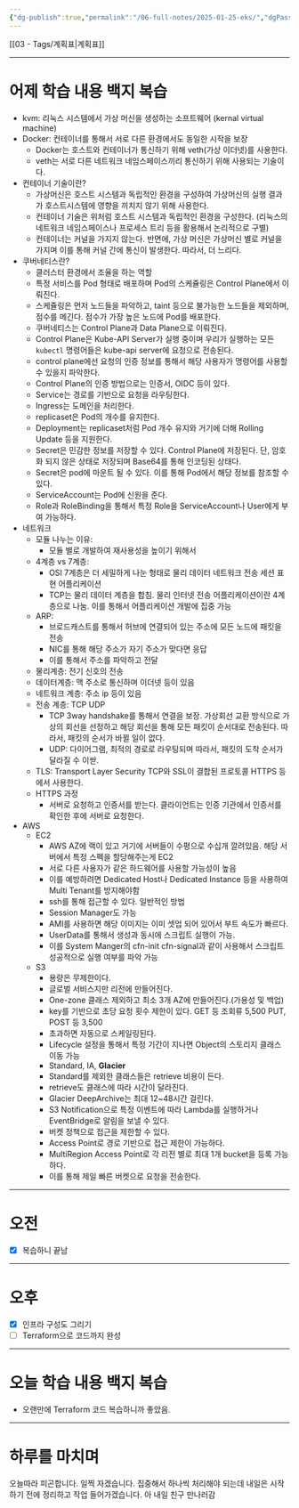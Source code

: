 ```yaml
---
{"dg-publish":true,"permalink":"/06-full-notes/2025-01-25-eks/","dgPassFrontmatter":true}
---
```


[[03 - Tags/계획표\|계획표]]

---
# 어제 학습 내용 백지 복습
- kvm: 리눅스 시스템에서 가상 머신을 생성하는 소프트웨어 (kernal virtual machine)
- Docker: 컨테이너를 통해서 서로 다른 환경에서도 동일한 시작을 보장
	- Docker는 호스트와 컨테이너가 통신하기 위해 veth(가상 이더넷)를 사용한다.
	- veth는 서로 다른 네트워크 네임스페이스끼리 통신하기 위해 사용되는 기술이다.
- 컨테이너 기술이란?
	- 가상머신은 호스트 시스템과 독립적인 환경을 구성하여 가상머신의 실행 결과가 호스트시스템에 영향을 끼치지 않기 위해 사용한다.
	- 컨테이너 기술은 위처럼 호스트 시스템과 독립적인 환경을 구성한다. (리눅스의 네트워크 네임스페이스나 프로세스 트리 등을 활용해서 논리적으로 구별)
	- 컨테이너는 커널을 가지지 않는다. 반면에, 가상 머신은 가상머신 별로 커널을 가지며 이를 통해 커널 간에 통신이 발생한다. 따라서, 더 느리다.
- 쿠버네티스란?
	- 클러스터 환경에서 조율을 하는 역할
	- 특정 서비스를 Pod 형태로 배포하며 Pod의 스케쥴링은 Control Plane에서 이뤄진다.
	- 스케쥴링은 먼저 노드들을 파악하고, taint 등으로 불가능한 노드들을 제외하며, 점수를 메긴다. 점수가 가장 높은 노드에 Pod를 배포한다.
	- 쿠버네티스는 Control Plane과 Data Plane으로 이뤄진다.
	- Control Plane은 Kube-API Server가 실행 중이며 우리가 실행하는 모든 `kubectl` 명령어들은 kube-api server에 요청으로 전송된다.
	- control plane에선 요청의 인증 정보를 통해서 해당 사용자가 명령어를 사용할 수 있을지 파악한다.
	- Control Plane의 인증 방법으로는 인증서, OIDC 등이 있다.
	- Service는 경로를 기반으로 요청을 라우팅한다.
	- Ingress는 도메인을 처리한다.
	- replicaset은 Pod의 개수를 유지한다.
	- Deployment는 replicaset처럼 Pod 개수 유지와 거기에 더해 Rolling Update 등을 지원한다.
	- Secret은 민감한 정보를 저장할 수 있다. Control Plane에 저장된다. 단, 암호화 되지 않은 상태로 저장되며 Base64를 통해 인코딩된 상태다.
	- Secret은 pod에 마운트 될 수 있다. 이를 통해 Pod에서 해당 정보를 참조할 수 있다.
	- ServiceAccount는 Pod에 신원을 준다.
	- Role과 RoleBinding을 통해서 특정 Role을 ServiceAccount나 User에게 부여 가능하다.
- 네트워크
	- 모듈 나누는 이유:
		- 모듈 별로 개발하여 재사용성을 높이기 위해서
	- 4계층 vs 7계층: 
		- OSI 7계층은 더 세밀하게 나눈 형태로 물리 데이터 네트워크 전송 세션 표현 어플리케이션
		- TCP는 물리 데이터 계층을 합침. 물리 인터넷 전송 어플리케이션이란 4계층으로 나눔. 이를 통해서 어플리케이션 개발에 집중 가능
	- ARP:
		- 브로드캐스트를 통해서 허브에 연결되어 있는 주소에 모든 노드에 패킷을 전송
		- NIC를 통해 해당 주소가 자기 주소가 맞다면 응답
		- 이를 통해서 주소를 파악하고 전달
	- 물리계층: 전기 신호의 전송
	- 데이터계층: 맥 주소로 통신하며 이더넷 등이 있음
	- 네트워크 계층: 주소 ip 등이 있음
	- 전송 계층: TCP UDP
		- TCP 3way handshake를 통해서 연결을 보장. 가상회선 교환 방식으로 가상의 회선을 선정하고 해당 회선을 통해 모든 패킷이 순서대로 전송된다. 따라서, 패킷의 순서가 바뀔 일이 없다.
		- UDP: 다이어그램, 최적의 경로로 라우팅되며 따라서, 패킷의 도착 순서가 달라질 수 이싿.
	- TLS: Transport Layer Security TCP와 SSL이 결합된 프로토콜 HTTPS 등에서 사용한다.
	- HTTPS 과정
		- 서버로 요청하고 인증서를 받는다. 클라이언트는 인증 기관에서 인증서를 확인한 후에 서버로 요청한다.
- AWS
	- EC2
		- AWS AZ에 랙이 있고 거기에 서버들이 수평으로 수십개 깔려있음. 해당 서버에서 특정 스펙을 할당해주는게 EC2
		- 서로 다른 사용자가 같은 하드웨어를 사용할 가능성이 높음
		- 이를 예방하려면 Dedicated Host나 Dedicated Instance 등을 사용하여 Multi Tenant를 방지해야함
		- ssh를 통해 접근할 수 있다. 일반적인 방법
		- Session Manager도 가능
		- AMI를 사용하면 해당 이미지는 이미 셋업 되어 있어서 부트 속도가 빠르다.
		- UserData를 통해서 생성과 동시에 스크립트 실행이 가능.
		- 이를 System Manger의 cfn-init cfn-signal과 같이 사용해서 스크립트 성공적으로 실행 여부를 파악 가능
	- S3
		- 용량은 무제한이다.
		- 글로벌 서비스지만 리전에 만들어진다.
		- One-zone 클래스 제외하고 최소 3개 AZ에 만들어진다.(가용성 및 백업)
		- key를 기반으로 초당 요청 횟수 제한이 있다. GET 등 조회류 5,500  PUT, POST 등 3,500
		- 초과하면 자동으로 스케일링된다.
		- Lifecycle 설정을 통해서 특정 기간이 지나면 Object의 스토리지 클래스 이동 가능
		- Standard, IA, **Glacier**
		- Standard를 제외한 클래스들은 retrieve 비용이 든다.
		- retrieve도 클래스에 따라 시간이 달라진다.
		- Glacier DeepArchive는 최대 12~48시간 걸린다.
		- S3 Notification으로 특정 이벤트에 따라 Lambda를 실행하거나 EventBridge로 알림을 보낼 수 있다.
		- 버켓 정책으로 접근을 제한할 수 있다.
		- Access Point로 경로 기반으로 접근 제한이 가능하다.
		- MultiRegion Access Point로 각 리전 별로 최대 1개 bucket을 등록 가능하다.
		- 이를 통해 제일 빠른 버켓으로 요청을 전송한다.

---
# 오전
- [x] 복습하니 끝남
---
# 오후
- [x] 인프라 구성도 그리기
- [ ] Terraform으로 코드까지 완성

---
# 오늘 학습 내용 백지 복습
- 오랜만에 Terraform 코드 복습하니까 좋았음.
---
# 하루를 마치며
오늘따라 피곤합니다. 일찍 자겠습니다.
집중해서 하나씩 처리해야 되는데 내일은 시작하기 전에 정리하고 작업 들어가겠습니다.
아 내일 친구 만나러감